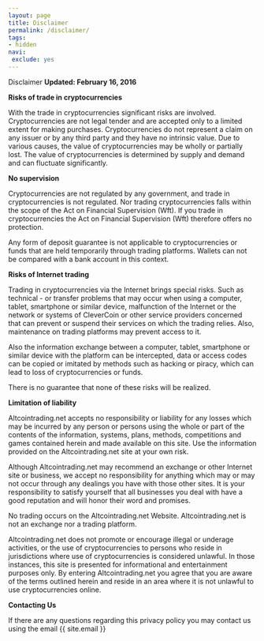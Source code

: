 ```yaml
---
layout: page
title: Disclaimer
permalink: /disclaimer/
tags:
- hidden
navi:
 exclude: yes
---
```



Disclaimer **Updated: February 16, 2016**

**Risks of trade in cryptocurrencies**

With the trade in cryptocurrencies significant risks are involved. Cryptocurrencies are not legal tender and are accepted only to a limited extent for making purchases. Cryptocurrencies do not represent a claim on any issuer or by any third party and they have no intrinsic value. Due to various causes, the value of cryptocurrencies may be wholly or partially lost. The value of cryptocurrencies is determined by supply and demand and can fluctuate significantly.

**No supervision**

Cryptocurrencies are not regulated by any government, and trade in cryptocurrencies is not regulated. Nor trading cryptocurrencies falls within the scope of the Act on Financial Supervision (Wft). If you trade in cryptocurrencies the Act on Financial Supervision (Wft) therefore offers no protection.

Any form of deposit guarantee is not applicable to cryptocurrencies or funds that are held temporarily through trading platforms. Wallets can not be compared with a bank account in this context.

**Risks of Internet trading**

Trading in cryptocurrencies via the Internet brings special risks. Such as technical - or transfer problems that may occur when using a computer, tablet, smartphone or similar device, malfunction of the Internet or the network or systems of CleverCoin or other service providers concerned that can prevent or suspend their services on which the trading relies. Also, maintenance on trading platforms may prevent access to it.

Also the information exchange between a computer, tablet, smartphone or similar device with the platform can be intercepted, data or access codes can be copied or imitated by methods such as hacking or piracy, which can lead to loss of cryptocurrencies or funds.

There is no guarantee that none of these risks will be realized.

**Limitation of liability**

Altcointrading.net accepts no responsibility or liability for any losses which may be incurred by any person or persons using the whole or part of the contents of the information, systems, plans, methods, competitions and games contained herein and made available on this site. Use the information provided on the Altcointrading.net site at your own risk.

Although Altcointrading.net may recommend an exchange or other Internet site or business, we accept no responsibility for anything which may or may not occur through any dealings you have with those other sites. It is your responsibility to satisfy yourself that all businesses you deal with have a good reputation and will honor their word and promises.

No trading occurs on the Altcointrading.net Website. Altcointrading.net is not an exchange nor a trading platform.

Altcointrading.net does not promote or encourage illegal or underage activities, or the use of cryptocurrencies to persons who reside in jurisdictions where use of cryptocurrencies is considered unlawful. In those instances, this site is presented for informational and entertainment purposes only. By entering Altcointrading.net you agree that you are aware of the terms outlined herein and reside in an area where it is not unlawful to use cryptocurrencies online.

**Contacting Us**

If there are any questions regarding this privacy policy you may contact us using the email {{ site.email }}
<br/>
